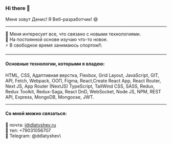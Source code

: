 ### Hi there 👋

Меня зовут Денис!
Я Веб-разработчик! 😄

---

🤔  Меня интересует все, что связано с новыми технологиями.\
🔭  На постоянной основе изучаю что-то новое.\
 ⚡  В свободное время занимаюсь спортом!\

---

#### Основные технологии, которыми я владею:
HTML, CSS, Адаптивная верстка, Flexbox, Grid Layout, JavaScript, GIT, API, Fetch, Webpack, ООП, Figma, React,Create React App, React Router, Next JS, App Router (NextJS)
TypeScript, TailWind CSS, SASS, Redux, Redux Toolkit, Redux-Saga, React DnD, WebSocket, Node JS, NPM, REST API, Express, MongoDB, Mongoose, JWT.

---

#### Со мной можно связаться:
 💬 почта: i@dlatyshev.ru\
 💬 тел: +79031056707\
 💬 Telegram: @ddlatyshev\

